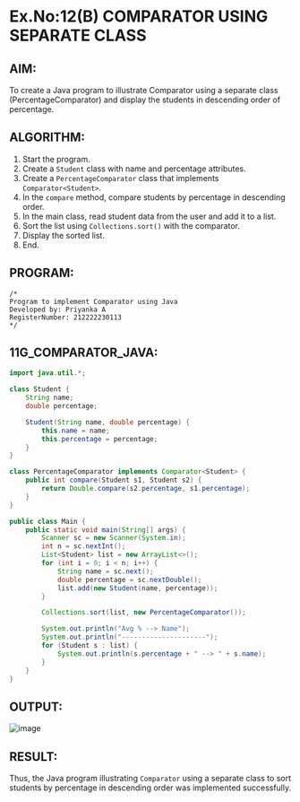 # Ex.No:12(B) COMPARATOR USING SEPARATE CLASS

## AIM:
To create a Java program to illustrate Comparator using a separate class (PercentageComparator) and display the students in descending order of percentage.

## ALGORITHM:
1. Start the program.
2. Create a `Student` class with name and percentage attributes.
3. Create a `PercentageComparator` class that implements `Comparator<Student>`.
4. In the `compare` method, compare students by percentage in descending order.
5. In the main class, read student data from the user and add it to a list.
6. Sort the list using `Collections.sort()` with the comparator.
7. Display the sorted list.
8. End.

## PROGRAM:
```
/*
Program to implement Comparator using Java
Developed by: Priyanka A
RegisterNumber: 212222230113
*/
```

## 11G_COMPARATOR_JAVA:
```java
import java.util.*;

class Student {
    String name;
    double percentage;

    Student(String name, double percentage) {
        this.name = name;
        this.percentage = percentage;
    }
}

class PercentageComparator implements Comparator<Student> {
    public int compare(Student s1, Student s2) {
        return Double.compare(s2.percentage, s1.percentage);
    }
}

public class Main {
    public static void main(String[] args) {
        Scanner sc = new Scanner(System.in);
        int n = sc.nextInt();
        List<Student> list = new ArrayList<>();
        for (int i = 0; i < n; i++) {
            String name = sc.next();
            double percentage = sc.nextDouble();
            list.add(new Student(name, percentage));
        }

        Collections.sort(list, new PercentageComparator());

        System.out.println("Avg % --> Name");
        System.out.println("---------------------");
        for (Student s : list) {
            System.out.println(s.percentage + " --> " + s.name);
        }
    }
}
```

## OUTPUT:
![image](https://github.com/user-attachments/assets/35ee7d86-cf07-41ee-a228-ae9a8c4e7432)



## RESULT:
Thus, the Java program illustrating `Comparator` using a separate class to sort students by percentage in descending order was implemented successfully.
